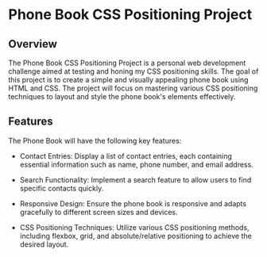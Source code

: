 # Phone Book CSS Positioning Project

## Overview

The Phone Book CSS Positioning Project is a personal web development challenge aimed at testing and honing my CSS positioning skills. The goal of this project is to create a simple and visually appealing phone book using HTML and CSS. The project will focus on mastering various CSS positioning techniques to layout and style the phone book's elements effectively.

## Features

The Phone Book will have the following key features:

- Contact Entries: Display a list of contact entries, each containing essential information such as name, phone number, and email address.

- Search Functionality: Implement a search feature to allow users to find specific contacts quickly.

- Responsive Design: Ensure the phone book is responsive and adapts gracefully to different screen sizes and devices.

- CSS Positioning Techniques: Utilize various CSS positioning methods, including flexbox, grid, and absolute/relative positioning to achieve the desired layout.
